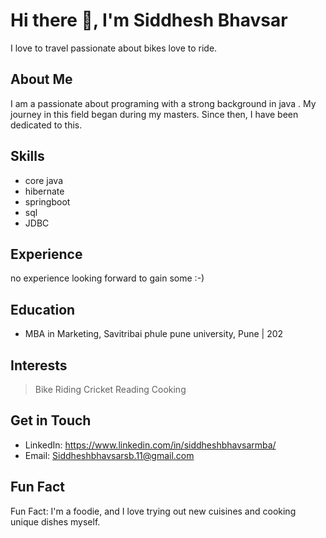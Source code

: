 
# Hi there 👋, I'm Siddhesh Bhavsar

I love to travel passionate about bikes love to ride. 

## About Me

I am a passionate about programing with a strong background in java . My journey in this field began during my masters. Since then, I have been dedicated to this.

## Skills

- core java
- hibernate
- springboot
- sql
- JDBC



## Experience
no experience looking forward to gain some :-) 

## Education

- MBA in Marketing, Savitribai phule pune university, Pune | 202

## Interests

>Bike Riding
>Cricket
>Reading
>Cooking

## Get in Touch

- LinkedIn: https://www.linkedin.com/in/siddheshbhavsarmba/
- Email: Siddheshbhavsarsb.11@gmail.com

## Fun Fact

Fun Fact: I'm a foodie, and I love trying out new cuisines and cooking unique dishes myself.

